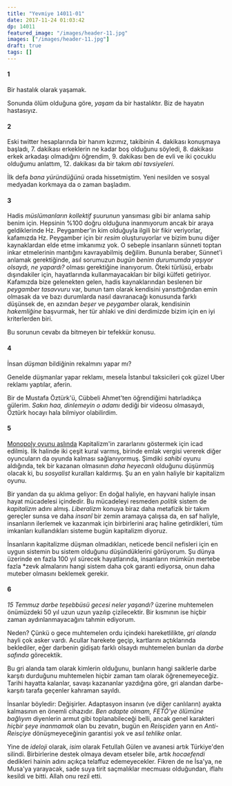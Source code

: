 ```yaml
---
title: "Yevmiye 14011-01"
date: 2017-11-24 01:03:42
dp: 14011
featured_image: "/images/header-11.jpg"
images: ["/images/header-11.jpg"]
draft: true
tags: []
---
```




#### 1

Bir hastalık olarak yaşamak. 

Sonunda ölüm olduğuna göre, *yaşam* da bir hastalıktır. Biz de hayatın
hastasıyız.

#### 2

Eski twitter hesaplarında bir hanım kızımız, takibinin 4. dakikası konuşmaya
başladı, 7. dakikası erkeklerin ne kadar boş olduğunu söyledi, 8. dakikası erkek
arkadaşı olmadığını öğrendim, 9. dakikası ben de evli ve iki çocuklu olduğumu
anlattım, 12. dakikası da bir takım *abi tavsiyeleri.*

İlk defa *bana yüründüğünü* orada hissetmiştim. Yeni nesilden ve sosyal medyadan
korkmaya da o zaman başladım.

#### 3

Hadis *müslümanların kollektif şuurunun* yansıması gibi bir anlama sahip benim
için. Hepsinin %100 doğru olduğuna inanmıyorum ancak bir araya geldiklerinde Hz.
Peygamber'in kim olduğuyla ilgili bir fikir veriyorlar, kafamızda Hz. Peygamber
için bir *resim* oluşturuyorlar ve bizim bunu diğer kaynaklardan elde etme
imkanımız yok. O sebeple insanların sünneti toptan inkar etmelerinin mantığını
kavrayabilmiş değilim. Bununla beraber, Sünnet'i anlamak gerektiğinde, asıl
sorumuzun *bugün benim durumumda yaşıyor olsaydı, ne yapardı?* olması
gerektiğine inanıyorum. Öteki türlüsü, erbabı dışındakiler için, hayatlarında
kullanmayacakları bir bilgi külfeti getiriyor. Kafamızda bize gelenekten gelen,
hadis kaynaklarından beslenen bir *peygamber tasavvuru* var, bunun tam olarak
kendisini yansıttığından emin olmasak da ve bazı durumlarda nasıl davranacağı
konusunda farklı düşünsek de, en azından *beşer* ve *peygamber* olarak,
kendisinin *hakemliğine* başvurmak, her tür ahlaki ve dini derdimizde bizim için
en iyi kriterlerden biri.

Bu sorunun cevabı da bitmeyen bir tefekkür konusu. 

#### 4

İnsan *düşman* bildiğinin rekalmını yapar mı?

Genelde düşmanlar yapar reklamı, mesela İstanbul taksicileri çok güzel Uber
reklamı yaptılar, aferin. 

Bir de Mustafa Öztürk'ü, Cübbeli Ahmet'ten öğrendiğimi hatırladıkça gülerim.
*Sakın haa, dinlemeyin o adamı* dediği bir videosu olmasaydı, Öztürk hocayı hala
bilmiyor olabilirdim.

#### 5

[Monopoly oyunu
aslında](https://aeon.co/ideas/monopoly-was-invented-to-demonstrate-the-evils-of-capitalism)
Kapitalizm'in zararlarını göstermek için icad edilmiş. İlk halinde iki çeşit
kural varmış, birinde emlak vergisi vererek diğer oyuncuların da oyunda kalması
sağlanıyormuş. Şimdiki *sahibi* oyunu aldığında, tek bir kazanan olmasının *daha
heyecanlı* olduğunu düşünmüş olacak ki, bu *sosyalist* kuralları kaldırmış. Şu
an en yalın haliyle bir kapitalizm oyunu.

Bir yandan da şu aklıma geliyor: En doğal haliyle, en hayvani haliyle insan
hayat mücadelesi içindedir. Bu mücadeleyi resmeden *politik* sistem de
*kapitalizm* adını almış. *Liberalizm* konuya biraz daha metafizik bir takım
gereçler sunsa ve daha *insanî* bir zemin aramaya çalışsa da, en saf haliyle,
insanların ilerlemek ve kazanmak için birbirlerini araç haline getirdikleri, tüm
imkanları kullandıkları sisteme bugün kapitalizm diyoruz. 

İnsanların kapitalizme düşman olmadıkları, neticede bencil nefisleri için en
uygun sistemin bu sistem olduğunu düşündüklerini görüyorum. Şu dünya üzerinde en
fazla 100 yıl sürecek hayatlarında, insanların mümkün mertebe fazla *zevk
almalarını hangi sistem daha çok garanti ediyorsa, onun daha muteber olmasını
beklemek gerekir.

#### 6

*15 Temmuz darbe teşebbüsü gecesi neler yaşandı?* üzerine muhtemelen önümüzdeki
50 yıl uzun uzun yazılıp çizilecektir. Bir kısmının ise hiçbir zaman
aydınlanmayacağını tahmin ediyorum.

Neden? Çünkü o gece muhtemelen ordu içindeki hareketlilikte, *gri alanda* hayli
çok asker vardı. Acullar harekete geçip, kartlarını açtıklarında beklediler,
eğer darbenin gidişatı farklı olsaydı muhtemelen bunları da *darbe safında*
görecektik. 

Bu gri alanda tam olarak kimlerin olduğunu, bunların hangi saiklerle darbe
karşıtı durduğunu muhtemelen hiçbir zaman tam olarak öğrenemeyeceğiz. Tarihi
hayatta kalanlar, savaşı kazananlar yazdığına göre, gri alandan darbe-karşıtı
tarafa geçenler kahraman sayıldı. 

İnsanlar böyledir: Değişirler. Adaptasyon insanın (ve diğer canlıların) ayakta
kalmasının en önemli cihazıdır. *Ben adapte olmam, FETÖ'ye ölümüne bağlıyım*
diyenlerin armut gibi toplanabileceği belli, ancak genel karakteri *hiçbir şeye
inanmamak* olan bu zevatın, bugün en *Reisçiden* yarın en *Anti-Reisçiye*
dönüşmeyeceğinin garantisi yok ve asıl *tehlike* onlar. 

Yine de *ideloji* olarak, *isim* olarak Fetullah Gülen ve avanesi artık
Türkiye'den silindi. Birbirlerine destek olmaya devam etseler bile, artık
*hocaefendi* dedikleri hainin adını açıkça telaffuz edemeyecekler. Fikren de ne
İsa'ya, ne Musa'ya yarayacak, sade suya tirit saçmalıklar mecmuası olduğundan,
iflahı kesildi ve bitti. Allah onu rezil etti. 

